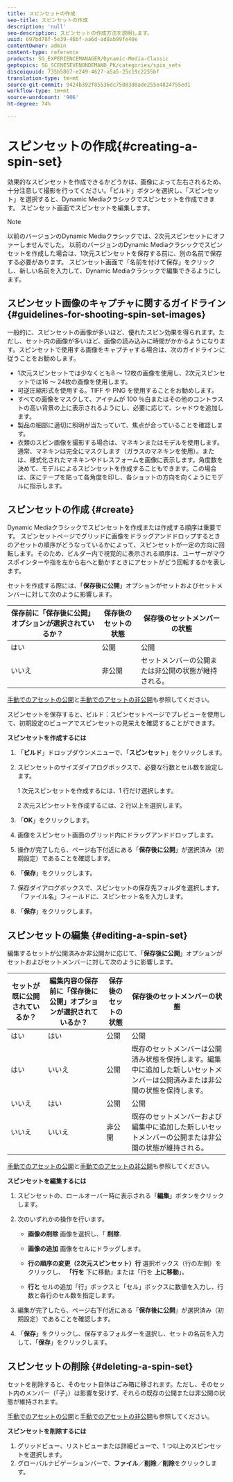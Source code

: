 ```yaml
---
title: スピンセットの作成
seo-title: スピンセットの作成
description: 'null'
seo-description: スピンセットの作成方法を説明します。
uuid: 697bd78f-5e39-46bf-aa6d-ad8ab99fe40e
contentOwner: admin
content-type: reference
products: SG_EXPERIENCEMANAGER/Dynamic-Media-Classic
geptopics: SG_SCENESEVENONDEMAND_PK/categories/spin_sets
discoiquuid: 735b5867-e249-4627-a5a5-25c19c2255bf
translation-type: tm+mt
source-git-commit: 9424b392f85536dc75083d0ade255e4824755ed1
workflow-type: tm+mt
source-wordcount: '906'
ht-degree: 74%

---
```



# スピンセットの作成{#creating-a-spin-set}

効果的なスピンセットを作成できるかどうかは、画像によって左右されるため、十分注意して撮影を行ってください。「ビルド」ボタンを選択し、「スピンセット」を選択すると、Dynamic Mediaクラシックでスピンセットを作成できます。 スピンセット画面でスピンセットを編集します。

>[!NOTE]
>
>以前のバージョンのDynamic Mediaクラシックでは、2次元スピンセットにオファーしませんでした。 以前のバージョンのDynamic Mediaクラシックでスピンセットを作成した場合は、1次元スピンセットを保存する前に、別の名前で保存する必要があります。 スピンセット画面で「名前を付けて保存」をクリックし、新しい名前を入力して、Dynamic Mediaクラシックで編集できるようにします。

## スピンセット画像のキャプチャに関するガイドライン {#guidelines-for-shooting-spin-set-images}

一般的に、スピンセットの画像が多いほど、優れたスピン効果を得られます。ただし、セット内の画像が多いほど、画像の読み込みに時間がかかるようになります。スピンセットで使用する画像をキャプチャする場合は、次のガイドラインに従うことをお勧めします。

* 1次元スピンセットでは少なくとも8 ～ 12枚の画像を使用し、2次元スピンセットでは16 ～ 24枚の画像を使用します。
* 可逆圧縮形式を使用する。TIFF や PNG を使用することをお勧めします。
* すべての画像をマスクして、アイテムが 100 ％白またはその他のコントラストの高い背景の上に表示されるようにし、必要に応じて、シャドウを追加します。
* 製品の細部に適切に照明が当たっていて、焦点が合っていることを確認します。
* 衣類のスピン画像を撮影する場合は、マネキンまたはモデルを使用します。通常、マネキンは完全にマスクします（ガラスのマネキンを使用）。または、様式化されたマネキンやドレスフォームを画像に表示します。角度数を決めて、モデルによるスピンセットを作成することもできます。この場合は、床にテープを貼って各角度を印し、各ショットの方向を向くようにモデルに指示します。

## スピンセットの作成  {#create}

Dynamic Mediaクラシックでスピンセットを作成または作成する順序は重要です。 スピンセットページでグリッドに画像をドラッグアンドドロップするときのアセットの順序がどうなっているかによって、スピンセットが一定の方向に回転します。そのため、ビルダー内で視覚的に表示される順序は、ユーザーがマウスポインターや指を左から右へと動かすときにアセットがどう回転するかを表します。

セットを作成する際には、「**保存後に公開**」オプションがセットおよびセットメンバーに対して次のように影響します。

| 保存前に「保存後に公開」オプションが選択されているか？ | 保存後のセットの状態 | 保存後のセットメンバーの状態 |
|--- |--- |--- |
| はい | 公開 | 公開 |
| いいえ | 非公開 | セットメンバーの公開または非公開の状態が維持される。 |

[手動でのアセットの公開](publishing-files.md#manually-publishing-assets)と[手動でのアセットの非公開](publishing-files.md#manually-unpublishing-assets)も参照してください。

スピンセットを保存すると、ビルド：スピンセットページでプレビューを使用して、初期設定のビューアでスピンセットの見栄えを確認することができます。

**スピンセットを作成するには**

1. 「**ビルド**」ドロップダウンメニューで、「**スピンセット**」をクリックします。
1. スピンセットのサイズダイアログボックスで、必要な行数とセル数を設定します。

   1 次元スピンセットを作成するには、1 行だけ選択します。

   2 次元スピンセットを作成するには、2 行以上を選択します。

1. 「**OK**」をクリックします。
1. 画像をスピンセット画面のグリッド内にドラッグアンドドロップします。
1. 操作が完了したら、ページ右下付近にある「**保存後に公開**」が選択済み（初期設定）であることを確認します。
1. 「**保存**」をクリックします。
1. 保存ダイアログボックスで、スピンセットの保存先フォルダを選択します。「ファイル名」フィールドに、スピンセット名を入力します。
1. 「**保存**」をクリックします。

## スピンセットの編集  {#editing-a-spin-set}

編集するセットが公開済みか非公開かに応じて、「**保存後に公開**」オプションがセットおよびセットメンバーに対して次のように影響します。

| セットが既に公開されているか？ | 編集内容の保存前に「保存後に公開」オプションが選択されているか？ | 保存後のセットの状態 | 保存後のセットメンバーの状態 |
|--- |--- |--- |--- |
| はい | はい | 公開 | 公開 |
| はい | いいえ | 公開 | 既存のセットメンバーは公開済み状態を保持します。編集中に追加した新しいセットメンバーは公開済みまたは非公開の状態を保持します。 |
| いいえ | はい | 公開 | 公開 |
| いいえ | いいえ | 非公開 | 既存のセットメンバーおよび編集中に追加した新しいセットメンバーの公開または非公開の状態が維持される。 |

[手動でのアセットの公開](publishing-files.md#manually-publishing-assets)と[手動でのアセットの非公開](publishing-files.md#manually-unpublishing-assets)も参照してください。

**スピンセットを編集するには**

1. スピンセットの、ロールオーバー時に表示される「**編集**」ボタンをクリックします。
1. 次のいずれかの操作を行います。

   * **画像の削除**
画像を選択し、「 
**削除**.

   * **画像の追加**
画像をセルにドラッグします。

   * **行の順序の変更（2次元スピンセット）行**
選択ボックス（行の左側）をクリックし、 
**「行を** 下に移動」または「行を **上に移動**」。

   * **行と**
セルの追加「行」ボックスと「セル」ボックスに数値を入力し、行数と各行のセル数を指定します。

1. 編集が完了したら、ページ右下付近にある「**保存後に公開**」が選択済み（初期設定）であることを確認します。
1. 「**保存**」をクリックし、保存するフォルダーを選択し、セットの名前を入力して、「**保存**」をクリックします。

## スピンセットの削除  {#deleting-a-spin-set}

セットを削除すると、そのセット自体はごみ箱に移されます。ただし、そのセット内のメンバー（「子」）は影響を受けず、それらの既存の公開または非公開の状態が維持されます。

[手動でのアセットの公開](publishing-files.md#manually-publishing-assets)と[手動でのアセットの非公開](publishing-files.md#manually-unpublishing-assets)も参照してください。

**スピンセットを削除するには**

1. グリッドビュー、リストビューまたは詳細ビューで、1 つ以上のスピンセットを選択します。
1. グローバルナビゲーションバーで、**ファイル**／**削除**／**削除**&#x200B;をクリックします。

